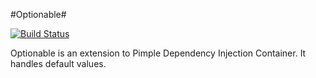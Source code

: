 #Optionable#

[![Build Status](https://secure.travis-ci.org/zsjavorszky/optionable.png?branch=master)](http://travis-ci.org/zsjavorszky/optionable)

Optionable is an extension to Pimple Dependency Injection Container. It handles default values.
